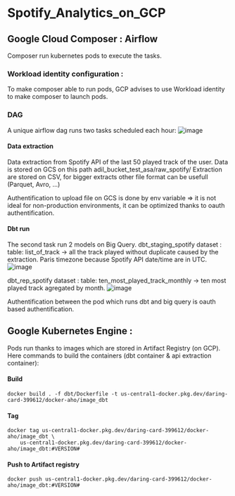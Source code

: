# Spotify_Analytics_on_GCP

## Google Cloud Composer : Airflow 

Composer run kubernetes pods to execute the tasks.
  ### Workload identity configuration :

To make composer able to run pods, GCP advises to use Workload identity to make composer to launch pods.


  ### DAG
A unique airflow dag runs two tasks scheduled each hour:
![image](https://github.com/ah-portfolio/Spotify_Analytics_on_GCP/assets/110063004/de4a959d-0c71-4449-acf2-a7c0dece0b42)

#### Data extraction

Data extraction from Spotify API of the last 50 played track of the user. Data is stored on GCS on this path adil_bucket_test_asa/raw_spotify/
Extraction are stored on CSV, for bigger extracts other file format can be usefull (Parquet, Avro, ...)

Authentification to upload file on GCS is done by env variable => it is not ideal for non-production environments, it can be optimized thanks to oauth authentification.

#### Dbt run

The second task run 2 models on Big Query. 
  dbt_staging_spotify dataset :  table: list_of_track -> all the track played without duplicate caused by the extraction. Paris timezone because Spotify API date/time are in UTC. 
  ![image](https://github.com/ah-portfolio/Spotify_Analytics_on_GCP/assets/110063004/382b234a-72ec-414e-947c-bd469a8e528f)

  dbt_rep_spotify dataset : table: ten_most_played_track_monthly -> ten most played track agregated by month.
![image](https://github.com/ah-portfolio/Spotify_Analytics_on_GCP/assets/110063004/f825ccae-34ca-480c-b360-1a86ec84f675)

Authentification between the pod which runs dbt and big query is oauth based authentification.


## Google Kubernetes Engine :

Pods run thanks to images which are stored in Artifact Registry (on GCP). Here commands to build the containers (dbt container & api extraction container):
#### Build 
    docker build . -f dbt/Dockerfile -t us-central1-docker.pkg.dev/daring-card-399612/docker-aho/image_dbt
#### Tag    
    docker tag us-central1-docker.pkg.dev/daring-card-399612/docker-aho/image_dbt \
        us-central1-docker.pkg.dev/daring-card-399612/docker-aho/image_dbt:#VERSION#
#### Push to Artifact registry
    docker push us-central1-docker.pkg.dev/daring-card-399612/docker-aho/image_dbt:#VERSION#


